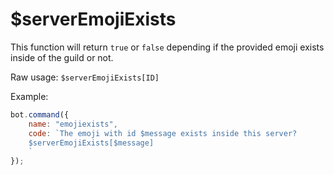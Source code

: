 # $serverEmojiExists

This function will return `true` or `false` depending if the provided emoji exists inside of the guild or not.

Raw usage: `$serverEmojiExists[ID]`

Example:

```javascript
bot.command({
    name: "emojiexists",
    code: `The emoji with id $message exists inside this server?
    $serverEmojiExists[$message]
    `
});
```
